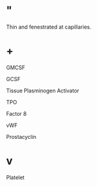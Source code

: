 # "

Thin and fenestrated at capillaries.

# +

GMCSF

GCSF

Tissue Plasminogen Activator

TPO

Factor 8

vWF

Prostacyclin

# v

Platelet
